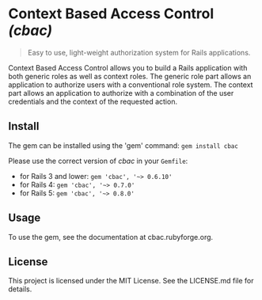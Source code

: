# Context Based Access Control _(cbac)_

> Easy to use, light-weight authorization system for Rails applications.

Context Based Access Control allows you to build a Rails application with both generic roles as well as context roles. The generic role part allows an application to authorize users with a conventional role system. The context part allows an application to authorize with a combination of the user credentials and the context of the requested action.

## Install
The gem can be installed using the 'gem' command: `gem install cbac`

Please use the correct version of _cbac_ in your `Gemfile`:
- for Rails 3 and lower: `gem 'cbac', '~> 0.6.10'`
- for Rails 4: `gem 'cbac', '~> 0.7.0'`
- for Rails 5: `gem 'cbac', '~> 0.8.0'`

## Usage
To use the gem, see the documentation at cbac.rubyforge.org.

## License
This project is licensed under the MIT License. See the LICENSE.md file for details.